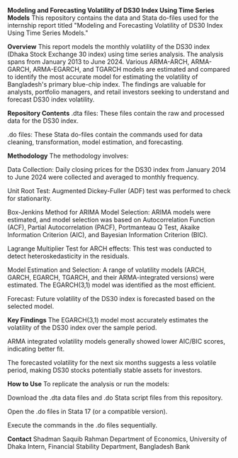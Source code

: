 **Modeling and Forecasting Volatility of DS30 Index Using Time Series Models**
This repository contains the data and Stata do-files used for the internship report titled "Modeling and Forecasting Volatility of DS30 Index Using Time Series Models."

**Overview**
This report models the monthly volatility of the DS30 index (Dhaka Stock Exchange 30 index) using time series analysis. The analysis spans from January 2013 to June 2024. Various ARMA-ARCH, ARMA-GARCH, ARMA-EGARCH, and TGARCH models are estimated and compared to identify the most accurate model for estimating the volatility of Bangladesh's primary blue-chip index. The findings are valuable for analysts, portfolio managers, and retail investors seeking to understand and forecast DS30 index volatility.

**Repository Contents**
.dta files: These files contain the raw and processed data for the DS30 index.

.do files: These Stata do-files contain the commands used for data cleaning, transformation, model estimation, and forecasting.

**Methodology**
The methodology involves:

Data Collection: Daily closing prices for the DS30 index from January 2014 to June 2024 were collected and averaged to monthly frequency.

Unit Root Test: Augmented Dickey-Fuller (ADF) test was performed to check for stationarity.

Box-Jenkins Method for ARIMA Model Selection: ARIMA models were estimated, and model selection was based on Autocorrelation Function (ACF), Partial Autocorrelation (PACF), Portmanteau Q Test, Akaike Information Criterion (AIC), and Bayesian Information Criterion (BIC).

Lagrange Multiplier Test for ARCH effects: This test was conducted to detect heteroskedasticity in the residuals.

Model Estimation and Selection: A range of volatility models (ARCH, GARCH, EGARCH, TGARCH, and their ARMA-integrated versions) were estimated. The EGARCH(3,1) model was identified as the most efficient.

Forecast: Future volatility of the DS30 index is forecasted based on the selected model.

**Key Findings**
The EGARCH(3,1) model most accurately estimates the volatility of the DS30 index over the sample period.

ARMA integrated volatility models generally showed lower AIC/BIC scores, indicating better fit.

The forecasted volatility for the next six months suggests a less volatile period, making DS30 stocks potentially stable assets for investors.

**How to Use**
To replicate the analysis or run the models:

Download the .dta data files and .do Stata script files from this repository.

Open the .do files in Stata 17 (or a compatible version).

Execute the commands in the .do files sequentially.

**Contact**
Shadman Saquib Rahman
Department of Economics, University of Dhaka
Intern, Financial Stability Department, Bangladesh Bank
